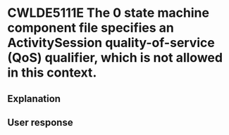 # CWLDE5111E The 0 state machine component file specifies an ActivitySession quality-of-service (QoS) qualifier, which is not allowed in this context.

## Explanation

## User response
